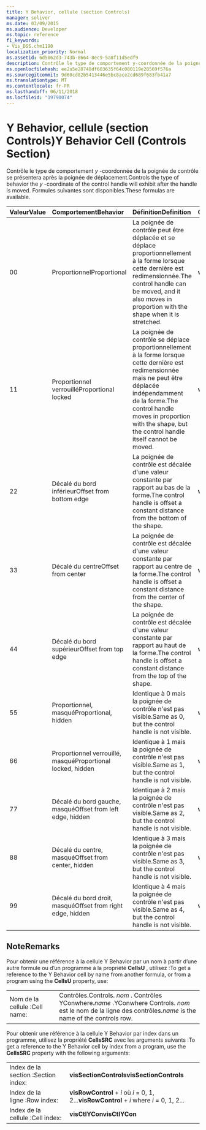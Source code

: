 ```yaml
---
title: Y Behavior, cellule (section Controls)
manager: soliver
ms.date: 03/09/2015
ms.audience: Developer
ms.topic: reference
f1_keywords:
- Vis_DSS.chm1190
localization_priority: Normal
ms.assetid: 6d5062d3-743b-8664-8ec9-5a8f11d5edf9
description: Contrôle le type de comportement y-coordonnée de la poignée de contrôle se présentera après la poignée de déplacement. Formules suivantes sont disponibles.
ms.openlocfilehash: ee2a5e28748df603635f64c080119e28569f576a
ms.sourcegitcommit: 9d60cd82b5413446e5bc8ace2cd689f683fb41a7
ms.translationtype: MT
ms.contentlocale: fr-FR
ms.lasthandoff: 06/11/2018
ms.locfileid: "19790074"
---
```

# <a name="y-behavior-cell-controls-section"></a><span data-ttu-id="577a2-104">Y Behavior, cellule (section Controls)</span><span class="sxs-lookup"><span data-stu-id="577a2-104">Y Behavior Cell (Controls Section)</span></span>

<span data-ttu-id="577a2-105">Contrôle le type de comportement *y* -coordonnée de la poignée de contrôle se présentera après la poignée de déplacement.</span><span class="sxs-lookup"><span data-stu-id="577a2-105">Controls the type of behavior the  *y*  -coordinate of the control handle will exhibit after the handle is moved.</span></span> <span data-ttu-id="577a2-106">Formules suivantes sont disponibles.</span><span class="sxs-lookup"><span data-stu-id="577a2-106">These formulas are available.</span></span> 
  
|<span data-ttu-id="577a2-107">**Valeur**</span><span class="sxs-lookup"><span data-stu-id="577a2-107">**Value**</span></span>|<span data-ttu-id="577a2-108">**Comportement**</span><span class="sxs-lookup"><span data-stu-id="577a2-108">**Behavior**</span></span>|<span data-ttu-id="577a2-109">**Définition**</span><span class="sxs-lookup"><span data-stu-id="577a2-109">**Definition**</span></span>|<span data-ttu-id="577a2-110">**Constante d’Automation**</span><span class="sxs-lookup"><span data-stu-id="577a2-110">**Automation constant**</span></span>|
|:-----|:-----|:-----|:-----|
| <span data-ttu-id="577a2-111">0</span><span class="sxs-lookup"><span data-stu-id="577a2-111">0</span></span>  <br/> | <span data-ttu-id="577a2-112">Proportionnel</span><span class="sxs-lookup"><span data-stu-id="577a2-112">Proportional</span></span>  <br/> | <span data-ttu-id="577a2-113">La poignée de contrôle peut être déplacée et se déplace proportionnellement à la forme lorsque cette dernière est redimensionnée.</span><span class="sxs-lookup"><span data-stu-id="577a2-113">The control handle can be moved, and it also moves in proportion with the shape when it is stretched.</span></span>  <br/> |<span data-ttu-id="577a2-114">**visCtlProportional**</span><span class="sxs-lookup"><span data-stu-id="577a2-114">**visCtlProportional**</span></span> <br/> |
| <span data-ttu-id="577a2-115">1</span><span class="sxs-lookup"><span data-stu-id="577a2-115">1</span></span>  <br/> | <span data-ttu-id="577a2-116">Proportionnel verrouillé</span><span class="sxs-lookup"><span data-stu-id="577a2-116">Proportional locked</span></span>  <br/> | <span data-ttu-id="577a2-117">La poignée de contrôle se déplace proportionnellement à la forme lorsque cette dernière est redimensionnée mais ne peut être déplacée indépendamment de la forme.</span><span class="sxs-lookup"><span data-stu-id="577a2-117">The control handle moves in proportion with the shape, but the control handle itself cannot be moved.</span></span>  <br/> |<span data-ttu-id="577a2-118">**visCtlLocked**</span><span class="sxs-lookup"><span data-stu-id="577a2-118">**visCtlLocked**</span></span> <br/> |
| <span data-ttu-id="577a2-119">2</span><span class="sxs-lookup"><span data-stu-id="577a2-119">2</span></span>  <br/> | <span data-ttu-id="577a2-120">Décalé du bord inférieur</span><span class="sxs-lookup"><span data-stu-id="577a2-120">Offset from bottom edge</span></span>  <br/> | <span data-ttu-id="577a2-121">La poignée de contrôle est décalée d'une valeur constante par rapport au bas de la forme.</span><span class="sxs-lookup"><span data-stu-id="577a2-121">The control handle is offset a constant distance from the bottom of the shape.</span></span>  <br/> |<span data-ttu-id="577a2-122">**visCtlOffsetMin**</span><span class="sxs-lookup"><span data-stu-id="577a2-122">**visCtlOffsetMin**</span></span> <br/> |
| <span data-ttu-id="577a2-123">3</span><span class="sxs-lookup"><span data-stu-id="577a2-123">3</span></span>  <br/> | <span data-ttu-id="577a2-124">Décalé du centre</span><span class="sxs-lookup"><span data-stu-id="577a2-124">Offset from center</span></span>  <br/> | <span data-ttu-id="577a2-125">La poignée de contrôle est décalée d'une valeur constante par rapport au centre de la forme.</span><span class="sxs-lookup"><span data-stu-id="577a2-125">The control handle is offset a constant distance from the center of the shape.</span></span>  <br/> |<span data-ttu-id="577a2-126">**visCtlOffsetMid**</span><span class="sxs-lookup"><span data-stu-id="577a2-126">**visCtlOffsetMid**</span></span> <br/> |
| <span data-ttu-id="577a2-127">4</span><span class="sxs-lookup"><span data-stu-id="577a2-127">4</span></span>  <br/> | <span data-ttu-id="577a2-128">Décalé du bord supérieur</span><span class="sxs-lookup"><span data-stu-id="577a2-128">Offset from top edge</span></span>  <br/> | <span data-ttu-id="577a2-129">La poignée de contrôle est décalée d'une valeur constante par rapport au haut de la forme.</span><span class="sxs-lookup"><span data-stu-id="577a2-129">The control handle is offset a constant distance from the top of the shape.</span></span>  <br/> |<span data-ttu-id="577a2-130">**visCtlOffsetMax**</span><span class="sxs-lookup"><span data-stu-id="577a2-130">**visCtlOffsetMax**</span></span> <br/> |
| <span data-ttu-id="577a2-131">5</span><span class="sxs-lookup"><span data-stu-id="577a2-131">5</span></span>  <br/> | <span data-ttu-id="577a2-132">Proportionnel, masqué</span><span class="sxs-lookup"><span data-stu-id="577a2-132">Proportional, hidden</span></span>  <br/> | <span data-ttu-id="577a2-133">Identique à 0 mais la poignée de contrôle n'est pas visible.</span><span class="sxs-lookup"><span data-stu-id="577a2-133">Same as 0, but the control handle is not visible.</span></span>  <br/> |<span data-ttu-id="577a2-134">**visCtlProportionalHidden**</span><span class="sxs-lookup"><span data-stu-id="577a2-134">**visCtlProportionalHidden**</span></span> <br/> |
| <span data-ttu-id="577a2-135">6</span><span class="sxs-lookup"><span data-stu-id="577a2-135">6</span></span>  <br/> | <span data-ttu-id="577a2-136">Proportionnel verrouillé, masqué</span><span class="sxs-lookup"><span data-stu-id="577a2-136">Proportional locked, hidden</span></span>  <br/> | <span data-ttu-id="577a2-137">Identique à 1 mais la poignée de contrôle n'est pas visible.</span><span class="sxs-lookup"><span data-stu-id="577a2-137">Same as 1, but the control handle is not visible.</span></span>  <br/> |<span data-ttu-id="577a2-138">**visCtlLockedHiddenv**</span><span class="sxs-lookup"><span data-stu-id="577a2-138">**visCtlLockedHiddenv**</span></span> <br/> |
| <span data-ttu-id="577a2-139">7</span><span class="sxs-lookup"><span data-stu-id="577a2-139">7</span></span>  <br/> | <span data-ttu-id="577a2-140">Décalé du bord gauche, masqué</span><span class="sxs-lookup"><span data-stu-id="577a2-140">Offset from left edge, hidden</span></span>  <br/> | <span data-ttu-id="577a2-141">Identique à 2 mais la poignée de contrôle n'est pas visible.</span><span class="sxs-lookup"><span data-stu-id="577a2-141">Same as 2, but the control handle is not visible.</span></span>  <br/> |<span data-ttu-id="577a2-142">**visCtlOffsetMinHidden**</span><span class="sxs-lookup"><span data-stu-id="577a2-142">**visCtlOffsetMinHidden**</span></span> <br/> |
| <span data-ttu-id="577a2-143">8</span><span class="sxs-lookup"><span data-stu-id="577a2-143">8</span></span>  <br/> | <span data-ttu-id="577a2-144">Décalé du centre, masqué</span><span class="sxs-lookup"><span data-stu-id="577a2-144">Offset from center, hidden</span></span>  <br/> | <span data-ttu-id="577a2-145">Identique à 3 mais la poignée de contrôle n'est pas visible.</span><span class="sxs-lookup"><span data-stu-id="577a2-145">Same as 3, but the control handle is not visible.</span></span>  <br/> |<span data-ttu-id="577a2-146">**visCtlOffsetMidHidden**</span><span class="sxs-lookup"><span data-stu-id="577a2-146">**visCtlOffsetMidHidden**</span></span> <br/> |
| <span data-ttu-id="577a2-147">9</span><span class="sxs-lookup"><span data-stu-id="577a2-147">9</span></span>  <br/> | <span data-ttu-id="577a2-148">Décalé du bord droit, masqué</span><span class="sxs-lookup"><span data-stu-id="577a2-148">Offset from right edge, hidden</span></span>  <br/> | <span data-ttu-id="577a2-149">Identique à 4 mais la poignée de contrôle n'est pas visible.</span><span class="sxs-lookup"><span data-stu-id="577a2-149">Same as 4, but the control handle is not visible.</span></span>  <br/> |<span data-ttu-id="577a2-150">**visCtlOffsetMaxHidden**</span><span class="sxs-lookup"><span data-stu-id="577a2-150">**visCtlOffsetMaxHidden**</span></span> <br/> |
   
## <a name="remarks"></a><span data-ttu-id="577a2-151">Note</span><span class="sxs-lookup"><span data-stu-id="577a2-151">Remarks</span></span>

<span data-ttu-id="577a2-152">Pour obtenir une référence à la cellule Y Behavior par un nom à partir d’une autre formule ou d’un programme à la propriété **CellsU** , utilisez :</span><span class="sxs-lookup"><span data-stu-id="577a2-152">To get a reference to the Y Behavior cell by name from another formula, or from a program using the **CellsU** property, use:</span></span> 
  
|||
|:-----|:-----|
| <span data-ttu-id="577a2-153">Nom de la cellule :</span><span class="sxs-lookup"><span data-stu-id="577a2-153">Cell name:</span></span>  <br/> | <span data-ttu-id="577a2-154">Contrôles.</span><span class="sxs-lookup"><span data-stu-id="577a2-154">Controls.</span></span>  <span data-ttu-id="577a2-155">*nom* . Contrôles YConwhere.</span><span class="sxs-lookup"><span data-stu-id="577a2-155">*name*  .YConwhere Controls.</span></span>  <span data-ttu-id="577a2-156">*nom* est le nom de la ligne des contrôles.</span><span class="sxs-lookup"><span data-stu-id="577a2-156">*name*  is the name of the controls row.</span></span>  <br/> |
   
<span data-ttu-id="577a2-157">Pour obtenir une référence à la cellule Y Behavior par index dans un programme, utilisez la propriété **CellsSRC** avec les arguments suivants :</span><span class="sxs-lookup"><span data-stu-id="577a2-157">To get a reference to the Y Behavior cell by index from a program, use the **CellsSRC** property with the following arguments:</span></span> 
  
|||
|:-----|:-----|
| <span data-ttu-id="577a2-158">Index de la section :</span><span class="sxs-lookup"><span data-stu-id="577a2-158">Section index:</span></span>  <br/> |<span data-ttu-id="577a2-159">**visSectionControls**</span><span class="sxs-lookup"><span data-stu-id="577a2-159">**visSectionControls**</span></span> <br/> |
| <span data-ttu-id="577a2-160">Index de la ligne :</span><span class="sxs-lookup"><span data-stu-id="577a2-160">Row index:</span></span>  <br/> |<span data-ttu-id="577a2-161">**visRowControl** +  *i* où *i* = 0, 1, 2...</span><span class="sxs-lookup"><span data-stu-id="577a2-161">**visRowControl** +  *i*            where  *i*  = 0, 1, 2...</span></span>  <br/> |
| <span data-ttu-id="577a2-162">Index de la cellule :</span><span class="sxs-lookup"><span data-stu-id="577a2-162">Cell index:</span></span>  <br/> |<span data-ttu-id="577a2-163">**visCtlYCon**</span><span class="sxs-lookup"><span data-stu-id="577a2-163">**visCtlYCon**</span></span> <br/> |
   

